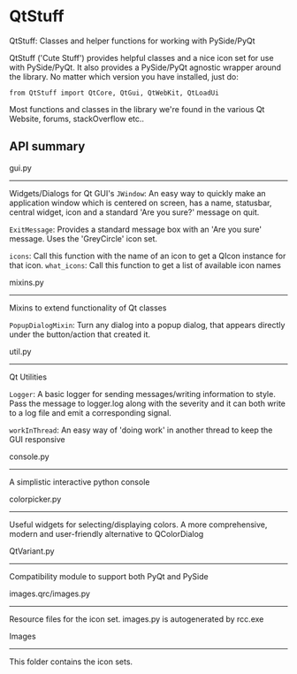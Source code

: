 QtStuff
=======

QtStuff: Classes and helper functions for working with PySide/PyQt

QtStuff ('Cute Stuff') provides helpful classes and a nice icon set for use with PySide/PyQt. It also provides a PySide/PyQt agnostic wrapper around the library. No matter which version you have installed, just do:

    from QtStuff import QtCore, QtGui, QtWebKit, QtLoadUi

Most functions and classes in the library we're found in the various Qt Website, forums, stackOverflow etc..



API summary
-------------

gui.py
*********
Widgets/Dialogs for Qt GUI's
  ``JWindow``: An easy way to quickly make an application window which is centered on screen, has a name, statusbar, central widget, icon and a standard 'Are you sure?' message on quit. 
  
  ``ExitMessage``: Provides a standard message box with an 'Are you sure' message. Uses the 'GreyCircle' icon set.
  
  ``icons``: Call this function with the name of an icon to get a QIcon instance for that icon.
  ``what_icons``: Call this function to get a list of available icon names
  
mixins.py
***********
Mixins to extend functionality of Qt classes

  ``PopupDialogMixin``: Turn any dialog into a popup dialog, that appears directly under the button/action that created it.
  
util.py
********
Qt Utilities

   ``Logger``: A basic logger for sending messages/writing information to style. Pass the message to logger.log along with the severity and it can both write to a log file and emit a corresponding signal.
   
   ``workInThread``: An easy way of 'doing work' in another thread to keep the GUI responsive
   
console.py
*************
A simplistic interactive python console

colorpicker.py
****************
Useful widgets for selecting/displaying colors. A more comprehensive, modern and user-friendly alternative to QColorDialog

QtVariant.py
*****************
Compatibility module to support both PyQt and PySide

images.qrc/images.py
********************
Resource files for the icon set. images.py is autogenerated by rcc.exe

Images
***********
This folder contains the icon sets.

